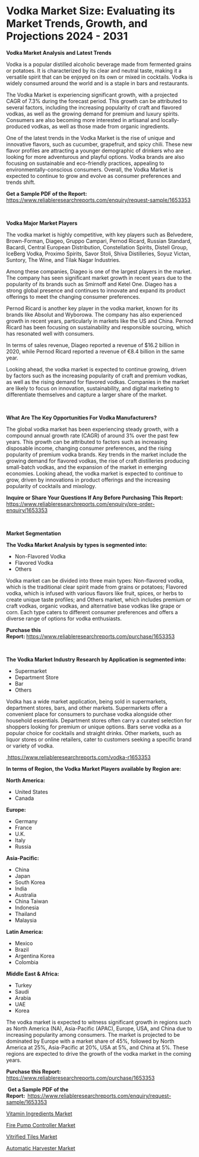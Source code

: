 <p><h1>Vodka Market Size: Evaluating its Market Trends, Growth, and Projections 2024 - 2031</h1></p><p><strong>Vodka Market Analysis and Latest Trends</strong></p>
<p><p>Vodka is a popular distilled alcoholic beverage made from fermented grains or potatoes. It is characterized by its clear and neutral taste, making it a versatile spirit that can be enjoyed on its own or mixed in cocktails. Vodka is widely consumed around the world and is a staple in bars and restaurants.</p><p>The Vodka Market is experiencing significant growth, with a projected CAGR of 7.3% during the forecast period. This growth can be attributed to several factors, including the increasing popularity of craft and flavored vodkas, as well as the growing demand for premium and luxury spirits. Consumers are also becoming more interested in artisanal and locally-produced vodkas, as well as those made from organic ingredients.</p><p>One of the latest trends in the Vodka Market is the rise of unique and innovative flavors, such as cucumber, grapefruit, and spicy chili. These new flavor profiles are attracting a younger demographic of drinkers who are looking for more adventurous and playful options. Vodka brands are also focusing on sustainable and eco-friendly practices, appealing to environmentally-conscious consumers. Overall, the Vodka Market is expected to continue to grow and evolve as consumer preferences and trends shift.</p></p>
<p><strong>Get a Sample PDF of the Report:&nbsp;</strong> <a href="https://www.reliableresearchreports.com/enquiry/request-sample/1653353">https://www.reliableresearchreports.com/enquiry/request-sample/1653353</a></p>
<p>&nbsp;</p>
<p><strong>Vodka Major Market Players</strong></p>
<p><p>The vodka market is highly competitive, with key players such as Belvedere, Brown-Forman, Diageo, Gruppo Campari, Pernod Ricard, Russian Standard, Bacardi, Central European Distribution, Constellation Spirits, Distell Group, IceBerg Vodka, Proximo Spirits, Savor Stoli, Shiva Distilleries, Soyuz Victan, Suntory, The Wine, and Tilak Nagar Industries. </p><p>Among these companies, Diageo is one of the largest players in the market. The company has seen significant market growth in recent years due to the popularity of its brands such as Smirnoff and Ketel One. Diageo has a strong global presence and continues to innovate and expand its product offerings to meet the changing consumer preferences.</p><p>Pernod Ricard is another key player in the vodka market, known for its brands like Absolut and Wyborowa. The company has also experienced growth in recent years, particularly in markets like the US and China. Pernod Ricard has been focusing on sustainability and responsible sourcing, which has resonated well with consumers.</p><p>In terms of sales revenue, Diageo reported a revenue of $16.2 billion in 2020, while Pernod Ricard reported a revenue of €8.4 billion in the same year. </p><p>Looking ahead, the vodka market is expected to continue growing, driven by factors such as the increasing popularity of craft and premium vodkas, as well as the rising demand for flavored vodkas. Companies in the market are likely to focus on innovation, sustainability, and digital marketing to differentiate themselves and capture a larger share of the market.</p></p>
<p>&nbsp;</p>
<p><strong>What Are The Key Opportunities For Vodka Manufacturers?</strong></p>
<p><p>The global vodka market has been experiencing steady growth, with a compound annual growth rate (CAGR) of around 3% over the past few years. This growth can be attributed to factors such as increasing disposable income, changing consumer preferences, and the rising popularity of premium vodka brands. Key trends in the market include the growing demand for flavored vodkas, the rise of craft distilleries producing small-batch vodkas, and the expansion of the market in emerging economies. Looking ahead, the vodka market is expected to continue to grow, driven by innovations in product offerings and the increasing popularity of cocktails and mixology.</p></p>
<p><strong>Inquire or Share Your Questions If Any Before Purchasing This Report:</strong> <a href="https://www.reliableresearchreports.com/enquiry/pre-order-enquiry/1653353">https://www.reliableresearchreports.com/enquiry/pre-order-enquiry/1653353</a></p>
<p>&nbsp;</p>
<p><strong>Market Segmentation</strong></p>
<p><strong>The Vodka Market Analysis by types is segmented into:</strong></p>
<p><ul><li>Non-Flavored Vodka</li><li>Flavored Vodka</li><li>Others</li></ul></p>
<p><p>Vodka market can be divided into three main types: Non-flavored vodka, which is the traditional clear spirit made from grains or potatoes; Flavored vodka, which is infused with various flavors like fruit, spices, or herbs to create unique taste profiles; and Others market, which includes premium or craft vodkas, organic vodkas, and alternative base vodkas like grape or corn. Each type caters to different consumer preferences and offers a diverse range of options for vodka enthusiasts.</p></p>
<p><strong>Purchase this Report:&nbsp;</strong><a href="https://www.reliableresearchreports.com/purchase/1653353">https://www.reliableresearchreports.com/purchase/1653353</a></p>
<p>&nbsp;</p>
<p><strong>The Vodka Market Industry Research by Application is segmented into:</strong></p>
<p><ul><li>Supermarket</li><li>Department Store</li><li>Bar</li><li>Others</li></ul></p>
<p><p>Vodka has a wide market application, being sold in supermarkets, department stores, bars, and other markets. Supermarkets offer a convenient place for consumers to purchase vodka alongside other household essentials. Department stores often carry a curated selection for shoppers looking for premium or unique options. Bars serve vodka as a popular choice for cocktails and straight drinks. Other markets, such as liquor stores or online retailers, cater to customers seeking a specific brand or variety of vodka.</p></p>
<p><a href="https://www.reliableresearchreports.com/vodka-r1653353">&nbsp;https://www.reliableresearchreports.com/vodka-r1653353</a></p>
<p><strong>In terms of Region, the Vodka Market Players available by Region are:</strong></p>
<p>
    <p> <strong> North America: </strong>
        <ul>
            <li>United States</li>
            <li>Canada</li>
        </ul>
        </p> 
    <p> <strong> Europe: </strong>
        <ul>
            <li>Germany</li>
            <li>France</li>
            <li>U.K.</li>
            <li>Italy</li>
            <li>Russia</li>
        </ul>
        </p> 
    <p> <strong> Asia-Pacific: </strong>
        <ul>
            <li>China</li>
            <li>Japan</li>
            <li>South Korea</li>
            <li>India</li>
            <li>Australia</li>
            <li>China Taiwan</li>
            <li>Indonesia</li>
            <li>Thailand</li>
            <li>Malaysia</li>
        </ul>
        </p> 
    <p> <strong> Latin America: </strong>
        <ul>
            <li>Mexico</li>
            <li>Brazil</li>
            <li>Argentina Korea</li>
            <li>Colombia</li>
        </ul>
        </p> 
    <p> <strong> Middle East & Africa: </strong>
        <ul>
            <li>Turkey</li>
            <li>Saudi</li>
            <li>Arabia</li>
            <li>UAE</li>
            <li>Korea</li>
        </ul>
    </p>
    </p>
<p><p>The vodka market is expected to witness significant growth in regions such as North America (NA), Asia-Pacific (APAC), Europe, USA, and China due to increasing popularity among consumers. The market is projected to be dominated by Europe with a market share of 45%, followed by North America at 25%, Asia-Pacific at 20%, USA at 5%, and China at 5%. These regions are expected to drive the growth of the vodka market in the coming years.</p></p>
<p><strong>Purchase this Report: </strong><a href="https://www.reliableresearchreports.com/purchase/1653353">https://www.reliableresearchreports.com/purchase/1653353</a></p>
<p>&nbsp;<strong>Get a Sample PDF of the Report:&nbsp;&nbsp;</strong><a href="https://www.reliableresearchreports.com/enquiry/request-sample/1653353">https://www.reliableresearchreports.com/enquiry/request-sample/1653353</a></p>
<p><strong></strong></p>
<p><p><a href="https://github.com/RosemarieLeffler2023/Market-Research-Report-List-1/blob/main/vitamin-ingredients-market.md">Vitamin Ingredients Market</a></p><p><a href="https://www.linkedin.com/pulse/fire-pump-controller-market-key-successful-business-strategy-nr2te">Fire Pump Controller Market</a></p><p><a href="https://github.com/susanjprice2023/Market-Research-Report-List-1/blob/main/vitrified-tiles-market.md">Vitrified Tiles Market</a></p><p><a href="https://www.linkedin.com/pulse/automatic-harvester-market-trends-forecast-competitive-analysis-39yfe">Automatic Harvester Market</a></p></p>